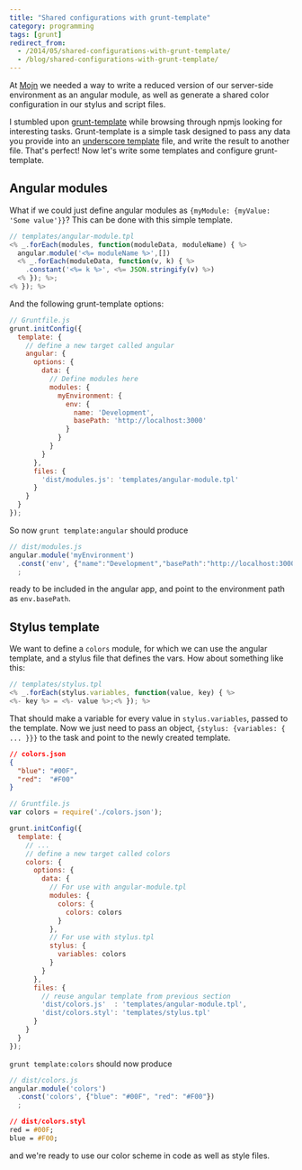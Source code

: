 ```yaml
---
title: "Shared configurations with grunt-template"
category: programming
tags: [grunt]
redirect_from:
  - /2014/05/shared-configurations-with-grunt-template/
  - /blog/shared-configurations-with-grunt-template/
---
```


At [Mojn](http://mojn.com) we needed a way to write a reduced version of our server-side environment as an
angular module, as well as generate a shared color configuration in our stylus and script files.

I stumbled upon [grunt-template](http://git.io/grunt-template) while browsing through npmjs looking
for interesting tasks. Grunt-template is a simple task designed to pass any data you provide into an
[underscore template](http://underscorejs.org/#template) file, and write the result to another file.
That's perfect! Now let's write some templates and configure grunt-template.</section>



## Angular modules
What if we could just define angular modules as `{myModule: {myValue: 'Some value'}}`?
This can be done with this simple template.

```js
// templates/angular-module.tpl
<% _.forEach(modules, function(moduleData, moduleName) { %>
  angular.module('<%= moduleName %>',[])
  <% _.forEach(moduleData, function(v, k) { %>
    .constant('<%= k %>', <%= JSON.stringify(v) %>)
  <% }); %>;
<% }); %>
```

And the following grunt-template options:

```js
// Gruntfile.js
grunt.initConfig({
  template: {
    // define a new target called angular
    angular: {
      options: {
        data: {
          // Define modules here
          modules: {
            myEnvironment: {
              env: {
                name: 'Development',
                basePath: 'http://localhost:3000'
              }
            }
          }
        }
      },
      files: {
        'dist/modules.js': 'templates/angular-module.tpl'
      }
    }
  }
});
```

So now `grunt template:angular` should produce

```js
// dist/modules.js
angular.module('myEnvironment')
  .const('env', {"name":"Development","basePath":"http://localhost:3000"})
  ;
```

ready to be included in the angular app, and point to the environment path as `env.basePath`.


## Stylus template
We want to define a `colors` module, for which we can use the angular template,
and a stylus file that defines the vars. How about something like this:

```js
// templates/stylus.tpl
<% _.forEach(stylus.variables, function(value, key) { %>
<%- key %> = <%- value %>;<% }); %>
```

That should make a variable for every value in `stylus.variables`, passed to the template.
Now we just need to pass an object, `{stylus: {variables: { ... }}}` to the
task and point to the newly created template.

```json
// colors.json
{
  "blue": "#00F",
  "red":  "#F00"
}
```

```js
// Gruntfile.js
var colors = require('./colors.json');

grunt.initConfig({
  template: {
    // ...
    // define a new target called colors
    colors: {
      options: {
        data: {
          // For use with angular-module.tpl
          modules: {
            colors: {
              colors: colors
            }
          },
          // For use with stylus.tpl
          stylus: {
            variables: colors
          }
        }
      },
      files: {
        // reuse angular template from previous section
        'dist/colors.js'  : 'templates/angular-module.tpl',
        'dist/colors.styl': 'templates/stylus.tpl'
      }
    }
  }
});
```

`grunt template:colors` should now produce

```js
// dist/colors.js
angular.module('colors')
  .const('colors', {"blue": "#00F", "red": "#F00"})
  ;
```

```css
// dist/colors.styl
red = #00F;
blue = #F00;
```

and we're ready to use our color scheme in code as well as style files.
